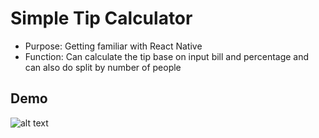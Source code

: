 # **Simple Tip Calculator**
* Purpose: Getting familiar with React Native
* Function: Can calculate the tip base on input bill and percentage and can also
do split by number of people
## **Demo**
![alt text](./demo.gif)

